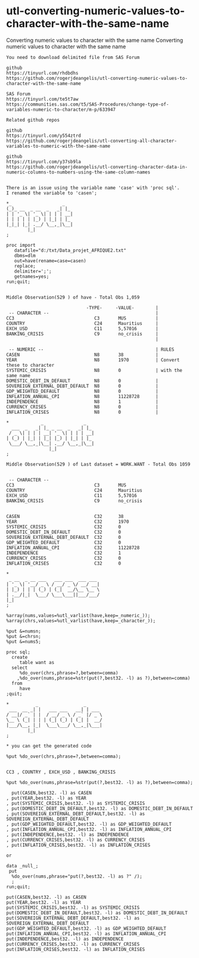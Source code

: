 # utl-converting-numeric-values-to-character-with-the-same-name
Converting numeric values to character with the same name
    Converting numeric values to character with the same name

    You need to download delimited file from SAS Forum

    github
    https://tinyurl.com/rhdbdhs
    https://github.com/rogerjdeangelis/utl-converting-numeric-values-to-character-with-the-same-name

    SAS Forum
    https://tinyurl.com/te5t7aw
    https://communities.sas.com/t5/SAS-Procedures/change-type-of-variables-numeric-to-character/m-p/633947

    Related github repos

    github
    https://tinyurl.com/y554ztrd
    https://github.com/rogerjdeangelis/utl-converting-all-character-variables-to-numeric-with-the-same-name

    github
    https://tinyurl.com/y37sb9la
    https://github.com/rogerjdeangelis/utl-converting-character-data-in-numeric-columns-to-numbers-using-the-same-column-names


    There is an issue using the variable name 'case' with 'proc sql'.
    I renamed the variable to 'casen';

    *_                   _
    (_)_ __  _ __  _   _| |_
    | | '_ \| '_ \| | | | __|
    | | | | | |_) | |_| | |_
    |_|_| |_| .__/ \__,_|\__|
            |_|
    ;

    proc import
       datafile="d:/txt/Data_projet_AFRIQUE2.txt"
       dbms=dlm
       out=have(rename=case=casen)
       replace;
       delimiter=';';
       getnames=yes;
    run;quit;


    Middle Observation(529 ) of have - Total Obs 1,059

                                  -TYPE-     -VALUE-        |
     -- CHARACTER --                                        |
    CC3                              C3       MUS           |
    COUNTRY                          C24      Mauritius     |
    EXCH_USD                         C11      5,57016       |
    BANKING_CRISIS                   C9       no_crisis     |
                                                            |

     -- NUMERIC --                                          | RULES
    CASEN                            N8       38            |
    YEAR                             N8       1970          | Convert these to character
    SYSTEMIC_CRISIS                  N8       0             | with the same name
    DOMESTIC_DEBT_IN_DEFAULT         N8       0             |
    SOVEREIGN_EXTERNAL_DEBT_DEFAULT  N8       0             |
    GDP_WEIGHTED_DEFAULT             N8       0             |
    INFLATION_ANNUAL_CPI             N8       11228728      |
    INDEPENDENCE                     N8       1             |
    CURRENCY_CRISES                  N8       0             |
    INFLATION_CRISES                 N8       0             |

    *            _               _
      ___  _   _| |_ _ __  _   _| |_
     / _ \| | | | __| '_ \| | | | __|
    | (_) | |_| | |_| |_) | |_| | |_
     \___/ \__,_|\__| .__/ \__,_|\__|
                    |_|
    ;

    Middle Observation(529 ) of Last dataset = WORK.WANT - Total Obs 1059


     -- CHARACTER --
    CC3                              C3       MUS
    COUNTRY                          C24      Mauritius
    EXCH_USD                         C11      5,57016
    BANKING_CRISIS                   C9       no_crisis


    CASEN                            C32      38
    YEAR                             C32      1970
    SYSTEMIC_CRISIS                  C32      0
    DOMESTIC_DEBT_IN_DEFAULT         C32      0
    SOVEREIGN_EXTERNAL_DEBT_DEFAULT  C32      0
    GDP_WEIGHTED_DEFAULT             C32      0
    INFLATION_ANNUAL_CPI             C32      11228728
    INDEPENDENCE                     C32      1
    CURRENCY_CRISES                  C32      0
    INFLATION_CRISES                 C32      0

    *
     _ __  _ __ ___   ___ ___  ___ ___
    | '_ \| '__/ _ \ / __/ _ \/ __/ __|
    | |_) | | | (_) | (_|  __/\__ \__ \
    | .__/|_|  \___/ \___\___||___/___/
    |_|
    ;

    %array(nums,values=%utl_varlist(have,keep=_numeric_));
    %array(chrs,values=%utl_varlist(have,keep=_character_));

    %put &=numsn;
    %put &=chrsn;
    %put &=nums5;

    proc sql;
      create
         table want as
      select
         %do_over(chrs,phrase=?,between=comma)
        ,%do_over(nums,phrase=%str(put(?,best32. -l) as ?),between=comma)
      from
         have
    ;quit;

    *          _                 _
     ___  __ _| |   ___ ___   __| | ___
    / __|/ _` | |  / __/ _ \ / _` |/ _ \
    \__ \ (_| | | | (_| (_) | (_| |  __/
    |___/\__, |_|  \___\___/ \__,_|\___|
            |_|
    ;

    * you can get the generated code

    %put %do_over(chrs,phrase=?,between=comma);


    CC3 , COUNTRY , EXCH_USD , BANKING_CRISIS

    %put %do_over(nums,phrase=%str(put(?,best32. -l) as ?),between=comma);

      put(CASEN,best32. -l) as CASEN
    , put(YEAR,best32. -l) as YEAR
    , put(SYSTEMIC_CRISIS,best32. -l) as SYSTEMIC_CRISIS
    , put(DOMESTIC_DEBT_IN_DEFAULT,best32. -l) as DOMESTIC_DEBT_IN_DEFAULT
    , put(SOVEREIGN_EXTERNAL_DEBT_DEFAULT,best32. -l) as SOVEREIGN_EXTERNAL_DEBT_DEFAULT
    , put(GDP_WEIGHTED_DEFAULT,best32. -l) as GDP_WEIGHTED_DEFAULT
    , put(INFLATION_ANNUAL_CPI,best32. -l) as INFLATION_ANNUAL_CPI
    , put(INDEPENDENCE,best32. -l) as INDEPENDENCE
    , put(CURRENCY_CRISES,best32. -l) as CURRENCY_CRISES
    , put(INFLATION_CRISES,best32. -l) as INFLATION_CRISES

    or

    data _null_;
     put
      %do_over(nums,phrase="put(?,best32. -l) as ?" /);
      ;
    run;quit;

    put(CASEN,best32. -l) as CASEN
    put(YEAR,best32. -l) as YEAR
    put(SYSTEMIC_CRISIS,best32. -l) as SYSTEMIC_CRISIS
    put(DOMESTIC_DEBT_IN_DEFAULT,best32. -l) as DOMESTIC_DEBT_IN_DEFAULT
    put(SOVEREIGN_EXTERNAL_DEBT_DEFAULT,best32. -l) as SOVEREIGN_EXTERNAL_DEBT_DEFAULT
    put(GDP_WEIGHTED_DEFAULT,best32. -l) as GDP_WEIGHTED_DEFAULT
    put(INFLATION_ANNUAL_CPI,best32. -l) as INFLATION_ANNUAL_CPI
    put(INDEPENDENCE,best32. -l) as INDEPENDENCE
    put(CURRENCY_CRISES,best32. -l) as CURRENCY_CRISES
    put(INFLATION_CRISES,best32. -l) as INFLATION_CRISES

